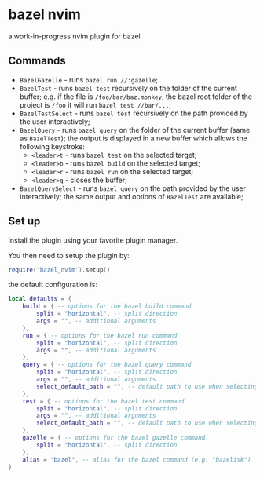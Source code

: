 # bazel nvim

a work-in-progress nvim plugin for bazel

## Commands

- `BazelGazelle` - runs `bazel run //:gazelle`;
- `BazelTest` - runs `bazel test` recursively on the folder of the current buffer; e.g. if the file is `/foo/bar/baz.monkey`, the bazel root folder of the project is `/foo` it will run
`bazel test //bar/...`;
- `BazelTestSelect` - runs `bazel test` recursively on the path provided by the user interactively;
- `BazelQuery` - runs `bazel query` on the folder of the current buffer (same as `BazelTest`); the output is displayed in a new buffer which allows the following keystroke:
  - `<leader>t` - runs `bazel test` on the selected target;
  - `<leader>b` - runs `bazel build` on the selected target;
  - `<leader>r` - runs `bazel run` on the selected target;
  - `<leader>q` - closes the buffer;
- `BazelQuerySelect` - runs `bazel query` on the path provided by the user interactively; the same output and options of `BazelTest` are available; 

## Set up

Install the plugin using your favorite plugin manager.

You then need to setup the plugin by:

```lua
require('bazel_nvim').setup()
```
the default configuration is:

```lua
local defaults = {
    build = { -- options for the bazel build command
        split = "horizontal", -- split direction
        args = "", -- additional arguments
    },
    run = { -- options for the bazel run command
        split = "horizontal", -- split direction
        args = "", -- additional arguments
    },
    query = { -- options for the bazel query command
        split = "horizontal", -- split direction
        args = "", -- additional arguments
        select_default_path = "", -- default path to use when selecting a path/target
    },
    test = { -- options for the bazel test command
        split = "horizontal", -- split direction
        args = "", -- additional arguments
        select_default_path = "", -- default path to use when selecting a path/target
    },
    gazelle = { -- options for the bazel gazelle command
        split = "horizontal", -- split direction
    },
    alias = "bazel", -- alias for the bazel command (e.g. "bazelisk")
}
```



